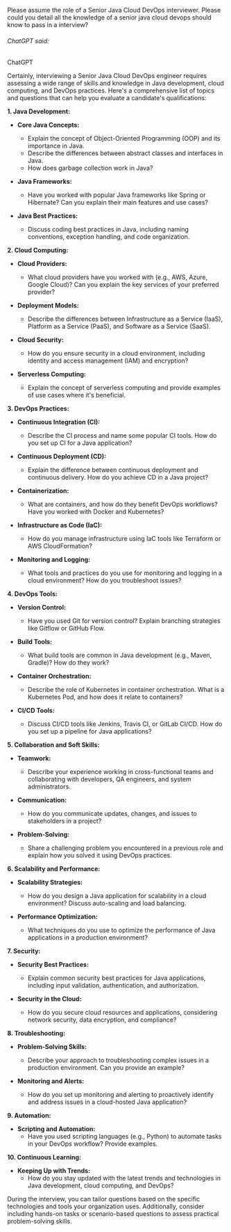Please assume the role of a Senior Java Cloud DevOps interviewer. Please could you detail all the knowledge of a senior java cloud devops should know to pass in a interview?

###### ChatGPT said:

ChatGPT

Certainly, interviewing a Senior Java Cloud DevOps engineer requires assessing a wide range of skills and knowledge in Java development, cloud computing, and DevOps practices. Here's a comprehensive list of topics and questions that can help you evaluate a candidate's qualifications:

**1. Java Development:**

- **Core Java Concepts:**
    
    - Explain the concept of Object-Oriented Programming (OOP) and its importance in Java.
    - Describe the differences between abstract classes and interfaces in Java.
    - How does garbage collection work in Java?
- **Java Frameworks:**
    
    - Have you worked with popular Java frameworks like Spring or Hibernate? Can you explain their main features and use cases?
- **Java Best Practices:**
    
    - Discuss coding best practices in Java, including naming conventions, exception handling, and code organization.

**2. Cloud Computing:**

- **Cloud Providers:**
    
    - What cloud providers have you worked with (e.g., AWS, Azure, Google Cloud)? Can you explain the key services of your preferred provider?
- **Deployment Models:**
    
    - Describe the differences between Infrastructure as a Service (IaaS), Platform as a Service (PaaS), and Software as a Service (SaaS).
- **Cloud Security:**
    
    - How do you ensure security in a cloud environment, including identity and access management (IAM) and encryption?
- **Serverless Computing:**
    
    - Explain the concept of serverless computing and provide examples of use cases where it's beneficial.

**3. DevOps Practices:**

- **Continuous Integration (CI):**
    
    - Describe the CI process and name some popular CI tools. How do you set up CI for a Java application?
- **Continuous Deployment (CD):**
    
    - Explain the difference between continuous deployment and continuous delivery. How do you achieve CD in a Java project?
- **Containerization:**
    
    - What are containers, and how do they benefit DevOps workflows? Have you worked with Docker and Kubernetes?
- **Infrastructure as Code (IaC):**
    
    - How do you manage infrastructure using IaC tools like Terraform or AWS CloudFormation?
- **Monitoring and Logging:**
    
    - What tools and practices do you use for monitoring and logging in a cloud environment? How do you troubleshoot issues?

**4. DevOps Tools:**

- **Version Control:**
    
    - Have you used Git for version control? Explain branching strategies like Gitflow or GitHub Flow.
- **Build Tools:**
    
    - What build tools are common in Java development (e.g., Maven, Gradle)? How do they work?
- **Container Orchestration:**
    
    - Describe the role of Kubernetes in container orchestration. What is a Kubernetes Pod, and how does it relate to containers?
- **CI/CD Tools:**
    
    - Discuss CI/CD tools like Jenkins, Travis CI, or GitLab CI/CD. How do you set up a pipeline for Java applications?

**5. Collaboration and Soft Skills:**

- **Teamwork:**
    
    - Describe your experience working in cross-functional teams and collaborating with developers, QA engineers, and system administrators.
- **Communication:**
    
    - How do you communicate updates, changes, and issues to stakeholders in a project?
- **Problem-Solving:**
    
    - Share a challenging problem you encountered in a previous role and explain how you solved it using DevOps practices.

**6. Scalability and Performance:**

- **Scalability Strategies:**
    
    - How do you design a Java application for scalability in a cloud environment? Discuss auto-scaling and load balancing.
- **Performance Optimization:**
    
    - What techniques do you use to optimize the performance of Java applications in a production environment?

**7. Security:**

- **Security Best Practices:**
    
    - Explain common security best practices for Java applications, including input validation, authentication, and authorization.
- **Security in the Cloud:**
    
    - How do you secure cloud resources and applications, considering network security, data encryption, and compliance?

**8. Troubleshooting:**

- **Problem-Solving Skills:**
    
    - Describe your approach to troubleshooting complex issues in a production environment. Can you provide an example?
- **Monitoring and Alerts:**
    
    - How do you set up monitoring and alerting to proactively identify and address issues in a cloud-hosted Java application?

**9. Automation:**

- **Scripting and Automation:**
    - Have you used scripting languages (e.g., Python) to automate tasks in your DevOps workflow? Provide examples.

**10. Continuous Learning:**

- **Keeping Up with Trends:**
    - How do you stay updated with the latest trends and technologies in Java development, cloud computing, and DevOps?

During the interview, you can tailor questions based on the specific technologies and tools your organization uses. Additionally, consider including hands-on tasks or scenario-based questions to assess practical problem-solving skills.
